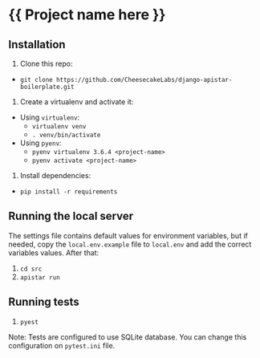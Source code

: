 # {{ Project name here }}

## Installation

1. Clone this repo:
  - `git clone https://github.com/CheesecakeLabs/django-apistar-boilerplate.git`

1. Create a virtualenv and activate it:
  - Using `virtualenv`:
    - `virtualenv venv`
    - `. venv/bin/activate`
  - Using `pyenv`:
    - `pyenv virtualenv 3.6.4 <project-name>`
    - `pyenv activate <project-name>`
1. Install dependencies:
  - `pip install -r requirements`


## Running the local server

The settings file contains default values for environment variables, but if needed, copy the
`local.env.example` file to `local.env` and add the correct variables values. After that:

1. `cd src`
1. `apistar run`


## Running tests

1. `pyest`

Note: Tests are configured to use SQLite database. You can change this configuration on
`pytest.ini` file.
